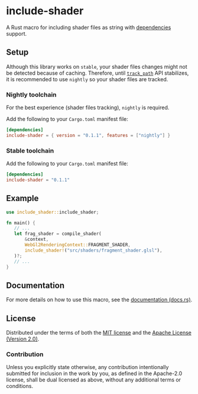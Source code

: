 # include-shader

A Rust macro for including shader files as string with [dependencies](https://docs.rs/include-shader/latest/include_shader/macro.include_shader.html#dependencies) support.

## Setup

Although this library works on `stable`, your shader files changes might not be detected because of caching. Therefore, until [`track_path`](https://doc.rust-lang.org/stable/proc_macro/tracked_path/fn.path.html) API stabilizes, it is recommended to use `nightly` so your shader files are tracked.

### Nightly toolchain

For the best experience (shader files tracking), `nightly` is required.

Add the following to your `Cargo.toml` manifest file:

```toml
[dependencies]
include-shader = { version = "0.1.1", features = ["nightly"] }
```

### Stable toolchain

Add the following to your `Cargo.toml` manifest file:

```toml
[dependencies]
include-shader = "0.1.1"
```

## Example

```rust
use include_shader::include_shader;

fn main() {
   // ...
   let frag_shader = compile_shader(
       &context,
       WebGl2RenderingContext::FRAGMENT_SHADER,
       include_shader!("src/shaders/fragment_shader.glsl"),
   )?;
   // ...
}
```

## Documentation

For more details on how to use this macro, see the [documentation (docs.rs)](https://docs.rs/include-shader/latest/include_shader/macro.include_shader.html).

## License

Distributed under the terms of both the [MIT license](LICENSE-MIT) and the [Apache License (Version 2.0)](LICENSE-APACHE).

### Contribution
Unless you explicitly state otherwise, any contribution intentionally submitted
for inclusion in the work by you, as defined in the Apache-2.0 license, shall be
dual licensed as above, without any additional terms or conditions.